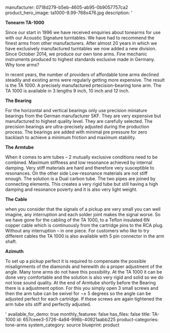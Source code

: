 manufacturer: 0718d279-b5eb-4605-ab95-0b9057757ca2
product_hero_image: ta1000-9.99-768x476.jpg
description: '<p><strong>Tonearm TA-1000</strong></p><p>Since our start in 1996 we have received enquiries about tonearms for use with our Acoustic Signature turntables. We have had to recommend the finest arms from other manufacturers. After almost 20 years in which we have exclusively manufactured turntables we now added a new division. Since October 2014, we produce our own tone arms. Fine mechanic instruments produced to highest standards exclusive made in Germany. Why tone arms?</p><p>In recent years, the number of providers of affordable tone arms declined steadily and existing arms were regularly getting more expensive. The result is the TA 1000. A precisely manufactured prtecision-bearing tone arm. The TA 1000 is available in 3 lengths 9 inch, 10 inch and 12 inch.</p><p><strong>The Bearing</strong></p><p>For the horizontal and vertical bearings only use precision miniature bearings from the German manufacturer SKF. They are very expensive but manufactured to highest quality level. They are carefully selected. The precision bearings are ultra-precisely adjusted during the production process. The bearings are added with minimal pre pressure for zero backlash to achieve a minimum friction and maximum stability.</p><p><strong>The Armtube</strong></p><p>When it comes to arm tubes – 2 mutually exclusive conditions need to be combined. Maximum stiffness and low resonance achieved by internal damping. Very stiff materials are hard and therefore very susceptible to resonances. On the other side Low-resonance materials are not stiff enough. The solution is a Dual carbon tube. The two pipes are joined by connecting elements. This creates a very rigid tube but still having a high damping and resonance poverty and it is also very light weight.</p><p><strong>The Cable</strong></p><p>when you consider that the signals of a pickup are very small you can well imagine, any interruption and each solder joint makes the signal worse. So we have gone for the cabling of the TA 1000, to a Teflon insulated 6N copper cable which is continuously from the cartridge pins to the RCA plug. Without any interruption – in one piece. For customers who like to try different cables the TA 1000 is also available with 5 pin connector in the arm shaft.</p><p><strong>Azimuth</strong></p><p>To set up a pickup perfect it is required to compensate the possible misalignments of the diamonds and herewith do a proper adjustment of the angle. Many tone arms do not have this possibility. At the TA 1000 it can be done very comfortable and the solution is also very rigid and solid so we do not lose sound quality. At the end of Armtube shortly before the Bearing there is a adjustment option. For this you simply open 3 small screws and then the arm tube can be swivel for ¬± 5 degrees so the angle can be adjusted perfect for each cartridge. If these screws are again tightened the arm tube sits stiff and perfectly adjusted.</p>'
available_for_demo: true
monthly_featuree: false
has_files: false
title: TA-1000
id: 657ceee3-5726-4a94-996b-40921aabb225
product-categories: tone-arms
system_category: source
blueprint: product
